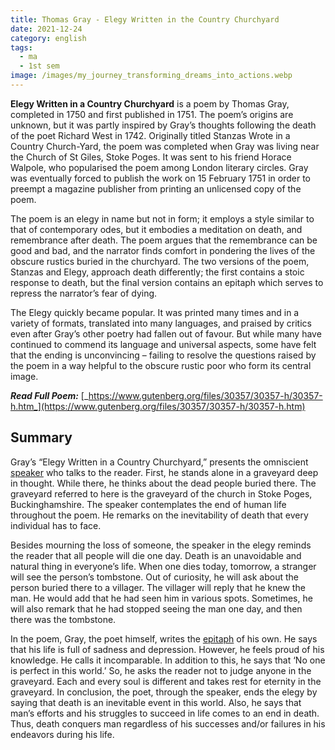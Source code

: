 ```yaml
---
title: Thomas Gray - Elegy Written in the Country Churchyard
date: 2021-12-24
category: english
tags:
  - ma
  - 1st sem
image: /images/my_journey_transforming_dreams_into_actions.webp
---
```


**Elegy Written in a Country Churchyard**  is a poem by Thomas Gray, completed in 1750 and first published in 1751. The poem’s origins are unknown, but it was partly inspired by Gray’s thoughts following the death of the poet Richard West in 1742. Originally titled Stanzas Wrote in a Country Church-Yard, the poem was completed when Gray was living near the Church of St Giles, Stoke Poges. It was sent to his friend Horace Walpole, who popularised the poem among London literary circles. Gray was eventually forced to publish the work on 15 February 1751 in order to preempt a magazine publisher from printing an unlicensed copy of the poem.

The poem is an elegy in name but not in form; it employs a style similar to that of contemporary odes, but it embodies a meditation on death, and remembrance after death. The poem argues that the remembrance can be good and bad, and the narrator finds comfort in pondering the lives of the obscure rustics buried in the churchyard. The two versions of the poem, Stanzas and Elegy, approach death differently; the first contains a stoic response to death, but the final version contains an epitaph which serves to repress the narrator’s fear of dying.

The Elegy quickly became popular. It was printed many times and in a variety of formats, translated into many languages, and praised by critics even after Gray’s other poetry had fallen out of favour. But while many have continued to commend its language and universal aspects, some have felt that the ending is unconvincing – failing to resolve the questions raised by the poem in a way helpful to the obscure rustic poor who form its central image.

**_Read Full Poem:_** [_https://www.gutenberg.org/files/30357/30357-h/30357-h.htm_](https://www.gutenberg.org/files/30357/30357-h/30357-h.htm)

## Summary

Gray’s “Elegy Written in a Country Churchyard,” presents the omniscient [speaker](https://poemanalysis.com/diction/speaker-in-poetry/) who talks to the reader. First, he stands alone in a graveyard deep in thought. While there, he thinks about the dead people buried there. The graveyard referred to here is the graveyard of the church in Stoke Poges, Buckinghamshire. The speaker contemplates the end of human life throughout the poem. He remarks on the inevitability of death that every individual has to face.

Besides mourning the loss of someone, the speaker in the elegy reminds the reader that all people will die one day. Death is an unavoidable and natural thing in everyone’s life. When one dies today, tomorrow, a stranger will see the person’s tombstone. Out of curiosity, he will ask about the person buried there to a villager. The villager will reply that he knew the man. He would add that he had seen him in various spots. Sometimes, he will also remark that he had stopped seeing the man one day, and then there was the tombstone.

In the poem, Gray, the poet himself, writes the [epitaph](https://poemanalysis.com/poetic-form/epitaph/) of his own. He says that his life is full of sadness and depression. However, he feels proud of his knowledge. He calls it incomparable. In addition to this, he says that ‘No one is perfect in this world.’ So, he asks the reader not to judge anyone in the graveyard. Each and every soul is different and takes rest for eternity in the graveyard. In conclusion, the poet, through the speaker, ends the elegy by saying that death is an inevitable event in this world. Also, he says that man’s efforts and his struggles to succeed in life comes to an end in death. Thus, death conquers man regardless of his successes and/or failures in his endeavors during his life.